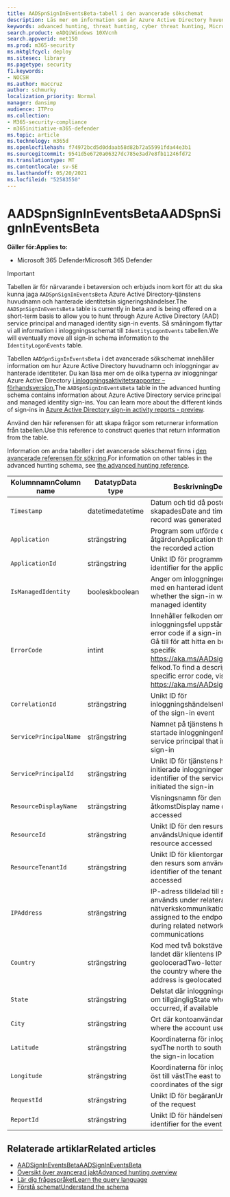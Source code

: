 ```yaml
---
title: AADSpnSignInEventsBeta-tabell i den avancerade sökschemat
description: Läs mer om information som är Azure Active Directory huvudnamn för tjänsten och inloggningshändelser för hanterad identitet i tabellen för avancerad sökning
keywords: advanced hunting, threat hunting, cyber threat hunting, Microsoft 365 Defender, microsoft 365, m365, search, query, telemetry, schema reference, kusto, table, column, data type, description, AlertInfo, alert, entities, evidence, file, IP address, device, machine, user, account, identity, AAD
search.product: eADQiWindows 10XVcnh
search.appverid: met150
ms.prod: m365-security
ms.mktglfcycl: deploy
ms.sitesec: library
ms.pagetype: security
f1.keywords:
- NOCSH
ms.author: maccruz
author: schmurky
localization_priority: Normal
manager: dansimp
audience: ITPro
ms.collection:
- M365-security-compliance
- m365initiative-m365-defender
ms.topic: article
ms.technology: m365d
ms.openlocfilehash: f74972bcd5d0ddaab58d82b72a55991fda44e3b1
ms.sourcegitcommit: 9541d5e6720a06327dc785e3ad7e8fb11246fd72
ms.translationtype: MT
ms.contentlocale: sv-SE
ms.lasthandoff: 05/20/2021
ms.locfileid: "52583550"
---
```

# <a name="aadspnsignineventsbeta"></a><span data-ttu-id="26452-104">AADSpnSignInEventsBeta</span><span class="sxs-lookup"><span data-stu-id="26452-104">AADSpnSignInEventsBeta</span></span>

<span data-ttu-id="26452-105">**Gäller för:**</span><span class="sxs-lookup"><span data-stu-id="26452-105">**Applies to:**</span></span>

- <span data-ttu-id="26452-106">Microsoft 365 Defender</span><span class="sxs-lookup"><span data-stu-id="26452-106">Microsoft 365 Defender</span></span>

>[!IMPORTANT]
> <span data-ttu-id="26452-107">Tabellen är för närvarande i betaversion och erbjuds inom kort för att du ska kunna jaga `AADSpnSignInEventsBeta` Azure Active Directory-tjänstens huvudnamn och hanterade identitetsin signeringshändelser.</span><span class="sxs-lookup"><span data-stu-id="26452-107">The `AADSpnSignInEventsBeta` table is currently in beta and is being offered on a short-term basis to allow you to hunt through Azure Active Directory (AAD) service principal and managed identity sign-in events.</span></span> <span data-ttu-id="26452-108">Så småningom flyttar vi all information i inloggningsschemat till `IdentityLogonEvents` tabellen.</span><span class="sxs-lookup"><span data-stu-id="26452-108">We will eventually move all sign-in schema information to the `IdentityLogonEvents` table.</span></span>



<span data-ttu-id="26452-109">Tabellen `AADSpnSignInEventsBeta` i det avancerade sökschemat innehåller information om hur Azure Active Directory huvudnamn och inloggningar av hanterade identiteter. Du kan läsa mer om de olika typerna av inloggningar Azure Active Directory [i inloggningsaktivitetsrapporter – förhandsversion.](/azure/active-directory/reports-monitoring/concept-all-sign-ins)</span><span class="sxs-lookup"><span data-stu-id="26452-109">The `AADSpnSignInEventsBeta` table in the advanced hunting schema contains information about Azure Active Directory service principal and managed identity sign-ins. You can learn more about the different kinds of sign-ins in [Azure Active Directory sign-in activity reports - preview](/azure/active-directory/reports-monitoring/concept-all-sign-ins).</span></span>

<span data-ttu-id="26452-110">Använd den här referensen för att skapa frågor som returnerar information från tabellen.</span><span class="sxs-lookup"><span data-stu-id="26452-110">Use this reference to construct queries that return information from the table.</span></span>

<span data-ttu-id="26452-111">Information om andra tabeller i det avancerade sökschemat finns i [den avancerade referensen för sökning.](/windows/security/threat-protection/microsoft-defender-atp/advanced-hunting-reference)</span><span class="sxs-lookup"><span data-stu-id="26452-111">For information on other tables in the advanced hunting schema, see [the advanced hunting reference](/windows/security/threat-protection/microsoft-defender-atp/advanced-hunting-reference).</span></span>





| <span data-ttu-id="26452-112">Kolumnnamn</span><span class="sxs-lookup"><span data-stu-id="26452-112">Column name</span></span>     | <span data-ttu-id="26452-113">Datatyp</span><span class="sxs-lookup"><span data-stu-id="26452-113">Data type</span></span> | <span data-ttu-id="26452-114">Beskrivning</span><span class="sxs-lookup"><span data-stu-id="26452-114">Description</span></span>   |
| ----- | ----- | ---- |
| `Timestamp` | <span data-ttu-id="26452-115">datetime</span><span class="sxs-lookup"><span data-stu-id="26452-115">datetime</span></span>      | <span data-ttu-id="26452-116">Datum och tid då posten skapades</span><span class="sxs-lookup"><span data-stu-id="26452-116">Date and time when the record was generated</span></span>                                                                                                     |
| `Application`          | <span data-ttu-id="26452-117">sträng</span><span class="sxs-lookup"><span data-stu-id="26452-117">string</span></span>        | <span data-ttu-id="26452-118">Program som utförde den inspelade åtgärden</span><span class="sxs-lookup"><span data-stu-id="26452-118">Application that performed the recorded action</span></span>                                                                                                   |
| `ApplicationId`        | <span data-ttu-id="26452-119">sträng</span><span class="sxs-lookup"><span data-stu-id="26452-119">string</span></span>        | <span data-ttu-id="26452-120">Unikt ID för programmet</span><span class="sxs-lookup"><span data-stu-id="26452-120">Unique identifier for the application</span></span>                                                                                                           |
| `IsManagedIdentity`    | <span data-ttu-id="26452-121">boolesk</span><span class="sxs-lookup"><span data-stu-id="26452-121">boolean</span></span>       | <span data-ttu-id="26452-122">Anger om inloggningen initierades med en hanterad identitet</span><span class="sxs-lookup"><span data-stu-id="26452-122">Indicates whether the sign-in was initiated by a managed identity</span></span>                                                                               |
| `ErrorCode`            | <span data-ttu-id="26452-123">int</span><span class="sxs-lookup"><span data-stu-id="26452-123">int</span></span>        | <span data-ttu-id="26452-124">Innehåller felkoden om ett inloggningsfel uppstår.</span><span class="sxs-lookup"><span data-stu-id="26452-124">Contains the error code if a sign-in error occurs.</span></span> <span data-ttu-id="26452-125">Gå till för att hitta en beskrivning av en specifik <https://aka.ms/AADsigninsErrorCodes> felkod.</span><span class="sxs-lookup"><span data-stu-id="26452-125">To find a description of a specific error code, visit <https://aka.ms/AADsigninsErrorCodes>.</span></span> |
| `CorrelationId`        | <span data-ttu-id="26452-126">sträng</span><span class="sxs-lookup"><span data-stu-id="26452-126">string</span></span>        | <span data-ttu-id="26452-127">Unikt ID för inloggningshändelsen</span><span class="sxs-lookup"><span data-stu-id="26452-127">Unique identifier of the sign-in event</span></span>                                                                                                          |
| `ServicePrincipalName` | <span data-ttu-id="26452-128">sträng</span><span class="sxs-lookup"><span data-stu-id="26452-128">string</span></span>        | <span data-ttu-id="26452-129">Namnet på tjänstens huvudnamn som startade inloggningen</span><span class="sxs-lookup"><span data-stu-id="26452-129">Name of the service principal that initiated the sign-in</span></span>                                                                                        |
| `ServicePrincipalId`   | <span data-ttu-id="26452-130">sträng</span><span class="sxs-lookup"><span data-stu-id="26452-130">string</span></span>        | <span data-ttu-id="26452-131">Unikt ID för tjänstens huvudnamn som initierade inloggningen</span><span class="sxs-lookup"><span data-stu-id="26452-131">Unique identifier of the service principal that initiated the sign-in</span></span>                                                                           |
| `ResourceDisplayName`  | <span data-ttu-id="26452-132">sträng</span><span class="sxs-lookup"><span data-stu-id="26452-132">string</span></span>        | <span data-ttu-id="26452-133">Visningsnamn för den resurs som har åtkomst</span><span class="sxs-lookup"><span data-stu-id="26452-133">Display name of the resource accessed</span></span>                                                                                                           |
| `ResourceId`           | <span data-ttu-id="26452-134">sträng</span><span class="sxs-lookup"><span data-stu-id="26452-134">string</span></span>        | <span data-ttu-id="26452-135">Unikt ID för den resurs som används</span><span class="sxs-lookup"><span data-stu-id="26452-135">Unique identifier of the resource accessed</span></span>                                                                                                      |
| `ResourceTenantId`     | <span data-ttu-id="26452-136">sträng</span><span class="sxs-lookup"><span data-stu-id="26452-136">string</span></span>        | <span data-ttu-id="26452-137">Unikt ID för klientorganisationen för den resurs som används</span><span class="sxs-lookup"><span data-stu-id="26452-137">Unique identifier of the tenant of the resource accessed</span></span>                                                                                        |
| `IPAddress`            | <span data-ttu-id="26452-138">sträng</span><span class="sxs-lookup"><span data-stu-id="26452-138">string</span></span>        | <span data-ttu-id="26452-139">IP-adress tilldelad till slutpunkten och används under relaterad nätverkskommunikation</span><span class="sxs-lookup"><span data-stu-id="26452-139">IP address assigned to the endpoint and used during related network communications</span></span>                                                              |
| `Country`          | <span data-ttu-id="26452-140">sträng</span><span class="sxs-lookup"><span data-stu-id="26452-140">string</span></span>        | <span data-ttu-id="26452-141">Kod med två bokstäver som anger landet där klientens IP-adress är geolocerad</span><span class="sxs-lookup"><span data-stu-id="26452-141">Two-letter code indicating the country where the client IP address is geolocated</span></span>                                                                |
| `State`                | <span data-ttu-id="26452-142">sträng</span><span class="sxs-lookup"><span data-stu-id="26452-142">string</span></span>        | <span data-ttu-id="26452-143">Delstat där inloggningen inträffade, om tillgänglig</span><span class="sxs-lookup"><span data-stu-id="26452-143">State where the sign-in occurred, if available</span></span>                                                                                                  |
| `City`                 | <span data-ttu-id="26452-144">sträng</span><span class="sxs-lookup"><span data-stu-id="26452-144">string</span></span>        | <span data-ttu-id="26452-145">Ort där kontoanvändaren finns</span><span class="sxs-lookup"><span data-stu-id="26452-145">City where the account user is located</span></span>                                                                                                          |
| `Latitude`             | <span data-ttu-id="26452-146">sträng</span><span class="sxs-lookup"><span data-stu-id="26452-146">string</span></span>        | <span data-ttu-id="26452-147">Koordinaterna för inloggning i nord till syd</span><span class="sxs-lookup"><span data-stu-id="26452-147">The north to south coordinates of the sign-in location</span></span>                                                                                          |
| `Longitude`            | <span data-ttu-id="26452-148">sträng</span><span class="sxs-lookup"><span data-stu-id="26452-148">string</span></span>        | <span data-ttu-id="26452-149">Koordinaterna för inloggningsplatsen öst till väst</span><span class="sxs-lookup"><span data-stu-id="26452-149">The east to west coordinates of the sign-in location</span></span>                                                                                            |
| `RequestId`            | <span data-ttu-id="26452-150">sträng</span><span class="sxs-lookup"><span data-stu-id="26452-150">string</span></span>        | <span data-ttu-id="26452-151">Unikt ID för begäran</span><span class="sxs-lookup"><span data-stu-id="26452-151">Unique identifier of the request</span></span>                                                                                                                |
|`ReportId` | <span data-ttu-id="26452-152">sträng</span><span class="sxs-lookup"><span data-stu-id="26452-152">string</span></span> | <span data-ttu-id="26452-153">Unikt ID för händelsen</span><span class="sxs-lookup"><span data-stu-id="26452-153">Unique identifier for the event</span></span> | 

 

## <a name="related-articles"></a><span data-ttu-id="26452-154">Relaterade artiklar</span><span class="sxs-lookup"><span data-stu-id="26452-154">Related articles</span></span>

-   [<span data-ttu-id="26452-155">AADSignInEventsBeta</span><span class="sxs-lookup"><span data-stu-id="26452-155">AADSignInEventsBeta</span></span>](./advanced-hunting-aadsignineventsbeta-table.md)
-   [<span data-ttu-id="26452-156">Översikt över avancerad jakt</span><span class="sxs-lookup"><span data-stu-id="26452-156">Advanced hunting overview</span></span>](/windows/security/threat-protection/microsoft-defender-atp/advanced-hunting-overview)
-   [<span data-ttu-id="26452-157">Lär dig frågespråket</span><span class="sxs-lookup"><span data-stu-id="26452-157">Learn the query language</span></span>](/windows/security/threat-protection/microsoft-defender-atp/advanced-hunting-query-language)
-   [<span data-ttu-id="26452-158">Förstå schemat</span><span class="sxs-lookup"><span data-stu-id="26452-158">Understand the schema</span></span>](/windows/security/threat-protection/microsoft-defender-atp/advanced-hunting-schema-reference)